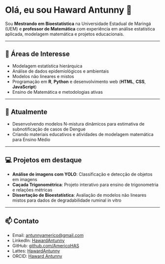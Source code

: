 # Olá, eu sou Haward Antunny 👋

Sou **Mestrando em Bioestatística** na Universidade Estadual de Maringá (UEM) e **professor de Matemática** com experiência em análise estatística aplicada, modelagem matemática e projetos educacionais.

---

## 🔭 Áreas de Interesse
- Modelagem estatística hierárquica
- Análise de dados epidemiológicos e ambientais
- Modelos não lineares e mistos
- Programação em **R**, **Python** e desenvolvimento web (**HTML**, **CSS**, **JavaScript**)
- Ensino de Matemática e metodologias ativas

---

## 🌱 Atualmente
- Desenvolvendo modelos N-mistura dinâmicos para estimativa de subnotificação de casos de Dengue
- Criando materiais educativos e atividades de modelagem matemática para Ensino Médio

---

## 💻 Projetos em destaque
- **Análise de imagens com YOLO**: Classificação e detecção de objetos em imagens
- **Caçada Trigonométrica**: Projeto interativo para ensino de trigonometria e relações métricas
- **Dissertação de Bioestatística**: Avaliação de modelos não lineares mistos para dados de degradabilidade ruminal in vitro

---

## 📫 Contato
- Email: antunnyamerico@gmail.com
- LinkedIn: [HawardAntunny](https://www.linkedin.com/in/haward-antunny-da-silva-am%C3%A9rico-b1761137a/)
- GitHub: [github.com/AmericoHAS](https://github.com/seu-usuario)
- Lattes: [HawardAntunny](http://lattes.cnpq.br/0642206952218832)
- ORCID: [Haward Antunny](https://orcid.org/0009-0009-2018-973X)
